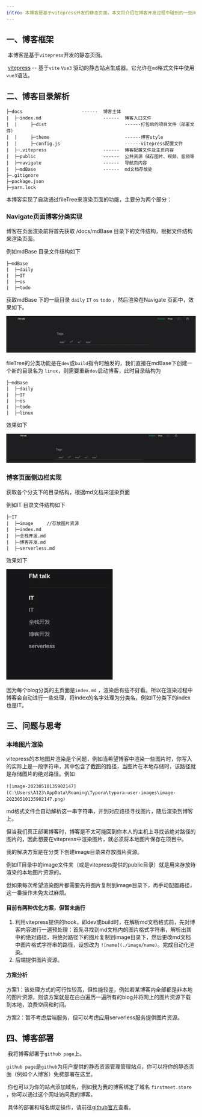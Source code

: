 ```yaml
---
intro: 本博客是基于vitepress开发的静态页面。本文将介绍在博客开发过程中碰到的一些问题，并会系统讲解我魔改出来的vitepress的目录结构。
---
```


## 一、博客框架

​	本博客是基于`vitepress`开发的静态页面。

​	[vitepress](https://github.com/vitejs/vite) -- 基于`vite` `Vue3` 驱动的静态站点生成器。它允许在`md`格式文件中使用`vue3`语法。

## 二、博客目录解析

```
├─docs						------  博客主体
|  ├─index.md						------  博客入口文件
|  |     ├─dist								------打包后的项目文件（部署文件）
|  |     ├─theme							------博客style
|  |     ├─config.js						------vitepress配置文件
|  ├─.vitepress						------  博客配置文件及主页内容
|  ├─public							------  公共资源 储存图片、视频、音频等
|  ├─navigate						------  导航页内容
|  ├─mdBase							------  md文档存放处
├─.gitignore
├─package.json
├─yarn.lock
```

本博客实现了自动通过fileTree来渲染页面的功能，主要分为两个部分：

### Navigate页面博客分类实现

博客在页面渲染前将首先获取 /docs/mdBase 目录下的文件结构，根据文件结构来渲染页面。

例如mdBase 目录文件结构如下

```
├─mdBase
|  ├─daily
|  ├─IT
|  ├─os
|  ├─todo
```

获取mdBase 下的一级目录 `daily` `IT` `os`  `todo` ，然后渲染在Navigate 页面中，效果如下。

![image-20230510124528510](./image/image-20230510124528510.png)

fileTree的分类功能是在`dev`或`build`指令时触发的，我们直接在mdBase下创建一个新的目录名为 `linux`，则需要重新`dev`启动博客，此时目录结构为

```
├─mdBase
|  ├─daily
|  ├─IT
|  ├─os
|  ├─todo
|  ├─linux
```

效果如下

![image-20230510133921211](./image/image-20230510133921211.png)

### 博客页面侧边栏实现

获取各个分支下的目录结构，根据md文档来渲染页面

例如IT 目录文件结构如下

```
├─IT
|  ├─image     //存放图片资源
|  ├─index.md
|  ├─全栈开发.md
|  ├─博客开发.md
|  ├─serverless.md
```

效果如下

![image-20230510134734677](./image/image-20230510134734677.png)

因为每个blog分类的主页面是`index.md` ，渲染后有些不好看。所以在渲染过程中博客会自动进行一些处理，将index的名字处理为分类名，例如IT分类下的index也是IT。

## 三、问题与思考

### 本地图片渲染

vitepress的本地图片渲染是个问题，例如当希望博客中渲染一些图片时，你写入的实际上是一段字符串，其中包含了截图的路径，当图片在本地存储时，该路径就是存储图片的绝对路径。例如

`![image-20230510135902147](C:\Users\A123\AppData\Roaming\Typora\typora-user-images\image-20230510135902147.png)`

md格式文件会自动解析这一串字符串，并到对应路径寻找图片，随后渲染到博客上。

但当我们真正部署博客时，博客是不太可能回到你本人的主机上寻找该绝对路径的图片的，因此想要在vitepress中渲染图片，就必须将本地图片保存在项目中。

我的解决方案是在分类下创建image目录来存放图片资源。

例如IT目录中的image文件夹（或是vitepress提供的public目录）就是用来存放待渲染的本地图片资源的。

但如果每次希望渲染图片都需要先将图片复制到image目录下，再手动配置路径，这一番操作未免太过麻烦。

#### 目前有两种优化方案，但暂未施行

1. 利用vitepress提供的hook，即dev或build时，在解析md文档格式前，先对博客内容进行一遍预处理：首先寻找到md文档内的图片格式字符串，解析出其中的绝对路径，将绝对路径下的图片复制到image目录下，然后更改md文档中图片格式字符串的路径，设想改为 `![name](./image/name)`。完成自动化渲染。
2. 后端提供图片资源。

#### 方案分析

方案1：该处理方式的可行性较高，但性能较差，例如若某博客内全部都是非本地的图片资源，则该方案就是在白白遍历一遍所有的blog并将网上的图片资源下载到本地，浪费空间和时间。

方案2：暂不考虑后端服务，但可以考虑应用serverless服务提供图片资源。

### 

## 四、博客部署

​	我将博客部署于`github page`上。

​	`github page`是`github`为用户提供的静态资源管理管理站点，你可以将你的静态页面（例如个人博客）免费部署在这里。

​	你也可以为你的站点添加域名，例如我为我的博客绑定了域名 `firstmeet.store` ，你可以通过这个网址访问我的博客。

​	具体的部署和域名绑定操作，请前往[github官方](https://pages.github.com/)查看。